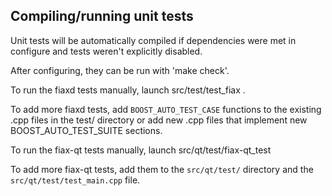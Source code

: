 Compiling/running unit tests
------------------------------------

Unit tests will be automatically compiled if dependencies were met in configure
and tests weren't explicitly disabled.

After configuring, they can be run with 'make check'.

To run the fiaxd tests manually, launch src/test/test_fiax .

To add more fiaxd tests, add `BOOST_AUTO_TEST_CASE` functions to the existing
.cpp files in the test/ directory or add new .cpp files that
implement new BOOST_AUTO_TEST_SUITE sections.

To run the fiax-qt tests manually, launch src/qt/test/fiax-qt_test

To add more fiax-qt tests, add them to the `src/qt/test/` directory and
the `src/qt/test/test_main.cpp` file.
